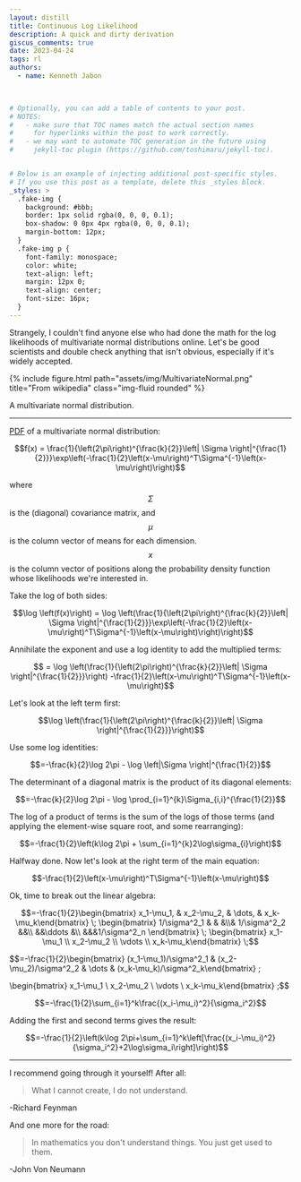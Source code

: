```yaml
---
layout: distill
title: Continuous Log Likelihood
description: A quick and dirty derivation
giscus_comments: true
date: 2023-04-24
tags: rl 
authors:
  - name: Kenneth Jabon

  

# Optionally, you can add a table of contents to your post.
# NOTES:
#   - make sure that TOC names match the actual section names
#     for hyperlinks within the post to work correctly.
#   - we may want to automate TOC generation in the future using
#     jekyll-toc plugin (https://github.com/toshimaru/jekyll-toc).


# Below is an example of injecting additional post-specific styles.
# If you use this post as a template, delete this _styles block.
_styles: >
  .fake-img {
    background: #bbb;
    border: 1px solid rgba(0, 0, 0, 0.1);
    box-shadow: 0 0px 4px rgba(0, 0, 0, 0.1);
    margin-bottom: 12px;
  }
  .fake-img p {
    font-family: monospace;
    color: white;
    text-align: left;
    margin: 12px 0;
    text-align: center;
    font-size: 16px;
  }
---
```


Strangely, I couldn't find anyone else who had done the math for the log likelihoods of multivariate normal distributions online. Let's be good scientists and double check anything that isn't obvious, especially if it's widely accepted.

{% include figure.html path="assets/img/MultivariateNormal.png" title="From wikipedia" class="img-fluid rounded" %}
<div class="caption">
A multivariate normal distribution.
</div>

***


[PDF](https://en.wikipedia.org/wiki/Multivariate_normal_distribution) of a multivariate normal distribution:

$$f(x) = \frac{1}{\left(2\pi\right)^{\frac{k}{2}}\left| \Sigma \right|^{\frac{1}{2}}}\exp\left(-\frac{1}{2}\left(x-\mu\right)^T\Sigma^{-1}\left(x-\mu\right)\right)$$

where $$\Sigma$$ is the (diagonal) covariance matrix, and $$\mu$$ is the column vector of means for each dimension. $$x$$ is the column vector of positions along the probability density function whose likelihoods we're interested in.

Take the log of both sides:

$$\log \left(f(x)\right) = \log \left(\frac{1}{\left(2\pi\right)^{\frac{k}{2}}\left| \Sigma \right|^{\frac{1}{2}}}\exp\left(-\frac{1}{2}\left(x-\mu\right)^T\Sigma^{-1}\left(x-\mu\right)\right)\right)$$

Annihilate the exponent and use a log identity to add the multiplied terms:

$$ = \log \left(\frac{1}{\left(2\pi\right)^{\frac{k}{2}}\left| \Sigma \right|^{\frac{1}{2}}}\right)  -\frac{1}{2}\left(x-\mu\right)^T\Sigma^{-1}\left(x-\mu\right)$$

Let's look at the left term first:

$$\log \left(\frac{1}{\left(2\pi\right)^{\frac{k}{2}}\left| \Sigma \right|^{\frac{1}{2}}}\right)$$

Use some log identities:

$$=-\frac{k}{2}\log 2\pi - \log \left|\Sigma \right|^{\frac{1}{2}}$$

The determinant of a diagonal matrix is the product of its diagonal elements:

$$=-\frac{k}{2}\log 2\pi - \log \prod_{i=1}^{k}\Sigma_{i,i}^{\frac{1}{2}}$$

The log of a product of terms is the sum of the logs of those terms (and applying the element-wise square root, and some rearranging):

$$=-\frac{1}{2}\left(k\log 2\pi +  \sum_{i=1}^{k}2\log\sigma_{i}\right)$$

Halfway done. Now let's look at the right term of the main equation:

$$-\frac{1}{2}\left(x-\mu\right)^T\Sigma^{-1}\left(x-\mu\right)$$

Ok, time to break out the linear algebra:

$$=-\frac{1}{2}\begin{bmatrix} x_1-\mu_1, & x_2-\mu_2, & \dots, & x_k-\mu_k\end{bmatrix} \;
\begin{bmatrix} 1/\sigma^2_1 & & &\\& 1/\sigma^2_2 &&\\ &&\ddots &\\ &&&1/\sigma^2_n \end{bmatrix} \;
\begin{bmatrix} x_1-\mu_1 \\ x_2-\mu_2 \\ \vdots \\ x_k-\mu_k\end{bmatrix} \;$$

$$=-\frac{1}{2}\begin{bmatrix} (x_1-\mu_1)/\sigma^2_1 & (x_2-\mu_2)/\sigma^2_2 & \dots & (x_k-\mu_k)/\sigma^2_k\end{bmatrix} \;

\begin{bmatrix} x_1-\mu_1 \\ x_2-\mu_2 \\ \vdots \\ x_k-\mu_k\end{bmatrix} \;$$

$$=-\frac{1}{2}\sum_{i=1}^k\frac{(x_i-\mu_i)^2}{\sigma_i^2}$$

Adding the first and second terms gives the result:

$$=-\frac{1}{2}\left(k\log 2\pi+\sum_{i=1}^k\left[\frac{(x_i-\mu_i)^2}{\sigma_i^2}+2\log\sigma_i\right]\right)$$

***

I recommend going through it yourself! After all:

> What I cannot create, I do not understand.

-Richard Feynman

And one more for the road: 

> In mathematics you don't understand things. 
You just get used to them.

-John Von Neumann

